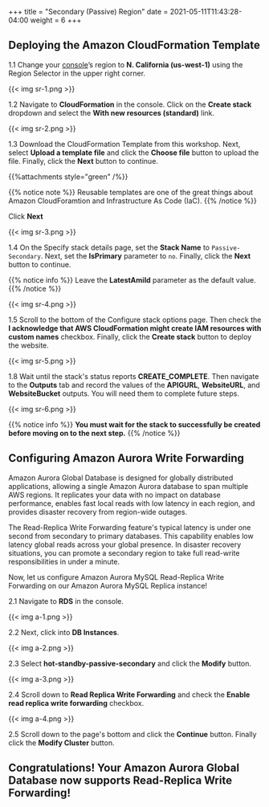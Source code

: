 +++
title = "Secondary (Passive) Region"
date =  2021-05-11T11:43:28-04:00
weight = 6
+++

## Deploying the Amazon CloudFormation Template

1.1 Change your [console](https://us-west-1.console.aws.amazon.com/console)’s region to **N. California (us-west-1)** using the Region Selector in the upper right corner.

{{< img sr-1.png >}}

1.2 Navigate to **CloudFormation** in the console. Click on the **Create stack** dropdown and select the **With new resources (standard)** link.

{{< img sr-2.png >}}

1.3 Download the CloudFormation Template from this workshop.  Next, select **Upload a template file** and click the **Choose file** button to upload the file.  Finally, click the **Next** button to continue.

{{%attachments style="green" /%}}  

{{% notice note %}}
Reusable templates are one of the great things about Amazon CloudForamtion and Infrastructure As Code (IaC).
{{% /notice %}}

Click **Next**

{{< img sr-3.png >}}

1.4  On the Specify stack details page, set the **Stack Name** to `Passive-Secondary`.  Next, set the **IsPrimary** parameter to `no`.  Finally, click the **Next** button to continue.

{{% notice info %}}
Leave the **LatestAmiId** parameter as the default value.
{{% /notice %}}

{{< img sr-4.png >}}

1.5 Scroll to the bottom of  the Configure stack options page.  Then check the **I acknowledge that AWS CloudFormation might create IAM resources with custom names** checkbox.  Finally, click the **Create stack** button to deploy the website.

{{< img sr-5.png >}}

1.8 Wait until the stack's status reports **CREATE_COMPLETE**.  Then navigate to the **Outputs** tab and record the values of the **APIGURL**, **WebsiteURL**, and **WebsiteBucket** outputs.  You will need them to complete future steps.

{{< img sr-6.png >}}

{{% notice info %}}
**You must wait for the stack to successfully be created before moving on to the next step.**
{{% /notice %}}

## Configuring Amazon Aurora Write Forwarding

Amazon Aurora Global Database is designed for globally distributed applications, allowing a single Amazon Aurora database to span multiple AWS regions. It replicates your data with no impact on database performance, enables fast local reads with low latency in each region, and provides disaster recovery from region-wide outages.

The Read-Replica Write Forwarding feature's typical latency is under one second from secondary to primary databases.  This capability enables low latency global reads across your global presence. In disaster recovery situations, you can promote a secondary region to take full read-write responsibilities in under a minute.

Now, let us configure Amazon Aurora MySQL Read-Replica Write Forwarding on our Amazon Aurora MySQL Replica instance!

2.1 Navigate to **RDS** in the console.

{{< img a-1.png >}}

2.2 Next, click into **DB Instances**.

{{< img a-2.png >}}

2.3 Select **hot-standby-passive-secondary** and click the **Modify** button.

{{< img a-3.png >}}

2.4 Scroll down to **Read Replica Write Forwarding** and check the **Enable read replica write forwarding** checkbox.

{{< img a-4.png >}}

2.5 Scroll down to the page's bottom and click the **Continue** button. Finally click the **Modify Cluster** button.

## Congratulations! Your Amazon Aurora Global Database now supports Read-Replica Write Forwarding!
